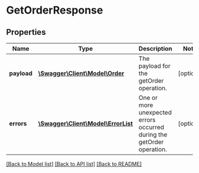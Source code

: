 # GetOrderResponse

## Properties
Name | Type | Description | Notes
------------ | ------------- | ------------- | -------------
**payload** | [**\Swagger\Client\Model\Order**](Order.md) | The payload for the getOrder operation. | [optional] 
**errors** | [**\Swagger\Client\Model\ErrorList**](ErrorList.md) | One or more unexpected errors occurred during the getOrder operation. | [optional] 

[[Back to Model list]](../README.md#documentation-for-models) [[Back to API list]](../README.md#documentation-for-api-endpoints) [[Back to README]](../README.md)


